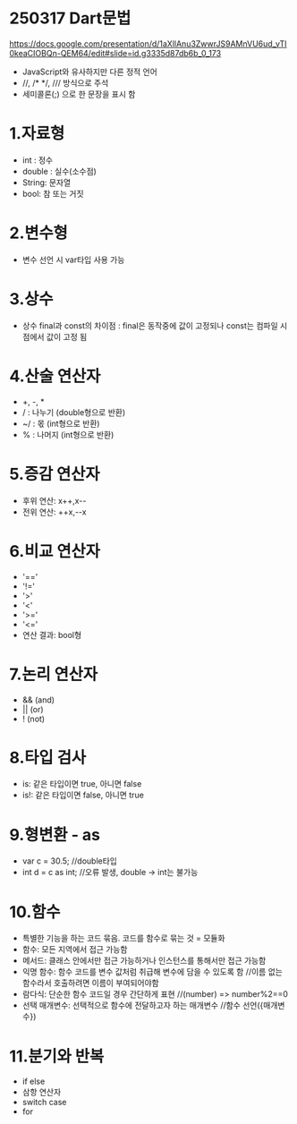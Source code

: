 250317 Dart문법
==============
https://docs.google.com/presentation/d/1aXllAnu3ZwwrJS9AMnVU6ud_vTI0keaCIOBQn-QEM64/edit#slide=id.g3335d87db6b_0_173

- JavaScript와 유사하지만 다른 정적 언어 
- //, /* */, /// 방식으로 주석
- 세미콜론(;) 으로 한 문장을 표시 함

# 1.자료형
- int : 정수 
- double : 실수(소수점)
- String: 문자열 
- bool: 참 또는 거짓

# 2.변수형
- 변수 선언 시 var타입 사용 가능

# 3.상수
- 상수  final과 const의 차이점 : final은 동작중에 값이 고정되나 const는 컴파일 시점에서 값이 고정 됨

# 4.산술 연산자
- +, -, * 
- / : 나누기 (double형으로 반환)
- ~/ : 몫 (int형으로 반환)
- % : 나머지 (int형으로 반환)

# 5.증감 연산자
- 후위 연산: x++,x--
- 전위 연산: ++x,--x

# 6.비교 연산자
- '=='
- '!='
- '>'
- '<'
- '>='
- '<='
- 연산 결과: bool형

# 7.논리 연산자
- && (and)
- || (or)
- ! (not)

# 8.타입 검사
- is: 같은 타입이면 true, 아니면 false
- is!: 같은 타입이면 false, 아니면 true

# 9.형변환 - as
- var c = 30.5; //double타입
- int d = c as int; //오류 발생, double -> int는 불가능

# 10.함수
- 특별한 기능을 하는 코드 묶음. 코드를 함수로 묶는 것 = 모듈화
- 함수: 모든 지역에서 접근 가능함
- 메서드: 클래스 안에서만 접근 가능하거나 인스턴스를 통해서만 접근 가능함
- 익명 함수: 함수 코드를 변수 값처럼 취급해 변수에 담을 수 있도록 함 //이름 없는 함수라서 호출하려면 이름이 부여되어야함
- 람다식: 단순한 함수 코드일 경우 간단하게 표현 //(number) => number%2==0
- 선택 매개변수: 선택적으로 함수에 전달하고자 하는 매개변수 //함수 선언({매개변수})

# 11.분기와 반복
- if else
- 삼항 연산자
- switch case
- for

